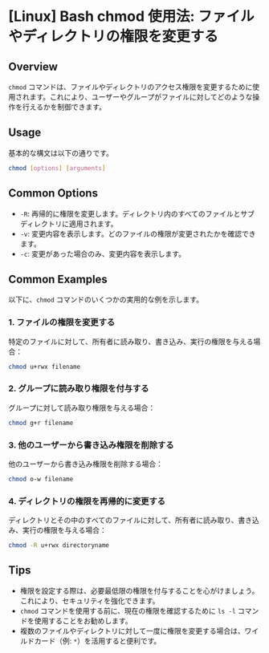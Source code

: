 # [Linux] Bash chmod 使用法: ファイルやディレクトリの権限を変更する

## Overview
`chmod` コマンドは、ファイルやディレクトリのアクセス権限を変更するために使用されます。これにより、ユーザーやグループがファイルに対してどのような操作を行えるかを制御できます。

## Usage
基本的な構文は以下の通りです。

```bash
chmod [options] [arguments]
```

## Common Options
- `-R`: 再帰的に権限を変更します。ディレクトリ内のすべてのファイルとサブディレクトリに適用されます。
- `-v`: 変更内容を表示します。どのファイルの権限が変更されたかを確認できます。
- `-c`: 変更があった場合のみ、変更内容を表示します。

## Common Examples
以下に、`chmod` コマンドのいくつかの実用的な例を示します。

### 1. ファイルの権限を変更する
特定のファイルに対して、所有者に読み取り、書き込み、実行の権限を与える場合：

```bash
chmod u+rwx filename
```

### 2. グループに読み取り権限を付与する
グループに対して読み取り権限を与える場合：

```bash
chmod g+r filename
```

### 3. 他のユーザーから書き込み権限を削除する
他のユーザーから書き込み権限を削除する場合：

```bash
chmod o-w filename
```

### 4. ディレクトリの権限を再帰的に変更する
ディレクトリとその中のすべてのファイルに対して、所有者に読み取り、書き込み、実行の権限を与える場合：

```bash
chmod -R u+rwx directoryname
```

## Tips
- 権限を設定する際は、必要最低限の権限を付与することを心がけましょう。これにより、セキュリティを強化できます。
- `chmod` コマンドを使用する前に、現在の権限を確認するために `ls -l` コマンドを使用することをお勧めします。
- 複数のファイルやディレクトリに対して一度に権限を変更する場合は、ワイルドカード（例: `*`）を活用すると便利です。